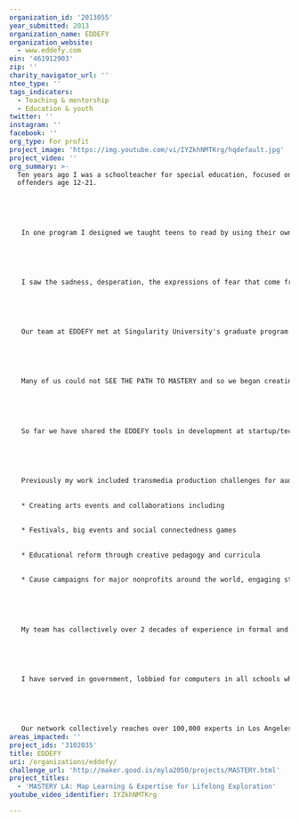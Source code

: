 ```yaml
---
organization_id: '2013055'
year_submitted: 2013
organization_name: EDDEFY
organization_website:
  - www.eddefy.com
ein: '461912903'
zip: ''
charity_navigator_url: ''
ntee_type: ''
tags_indicators:
  - Teaching & mentorship
  - Education & youth
twitter: ''
instagram: ''
facebook: ''
org_type: For profit
project_image: 'https://img.youtube.com/vi/IYZkhNMTKrg/hqdefault.jpg'
project_video: ''
org_summary: >-
  Ten years ago I was a schoolteacher for special education, focused on violent
  offenders age 12-21. 
   
   
   
   
   
   In one program I designed we taught teens to read by using their own music, asking them to rap freestyle into the computer and then sending them home with a CD, their lyrics and the assignment to produce a 2 song album in 9 weeks. Not only did all students complete the assignment, a large portion of the students improved their reading and writing tremendously, many jumping multiple grade levels in a matter of weeks while showing great motivation for the process of creative music production. Two students won demos in local studios for recording contracts and overall engagement and retention of this at-risk population was the highest we witnessed in years of teaching.
   
   
   
   
   
   I saw the sadness, desperation, the expressions of fear that come from feeling lost - and I also saw that the creative arts education can rapidly change this situation and the motivation of the individual learner.
   
   
   
   
   
   Our team at EDDEFY met at Singularity University's graduate program in 2012 at NASA/Ames where we galvanized around a mission to provide educational access to anyone, anywhere, anytime. We saw mobility, ubiquity of resources, tracking and personalization to be essential along with sharing the most engaging learning opportunities available to motivate individuals to be their best and achieve their goals. 
   
   
   
   
   
   Many of us could not SEE THE PATH TO MASTERY and so we began creating the EDDEFY toolkit and this MASTERY campaign for Los Angeles. We aim to map and visualize learning for the city of LA.
   
   
   
   
   
   So far we have shared the EDDEFY tools in development at startup/technology pitch sessions and at the educational GetIdeas Conference. This week we shared our work at DigitalLA and we will be demoing our product at technology events in LA this year.
   
   
   
   
   
   Previously my work included transmedia production challenges for audiences of all ages:
   
   
   * Creating arts events and collaborations including
   
   
   * Festivals, big events and social connectedness games
   
   
   * Educational reform through creative pedagogy and curricula
   
   
   * Cause campaigns for major nonprofits around the world, engaging storytellers to share their work effectively and build momentum for thousands of causes
   
   
   
   
   
   My team has collectively over 2 decades of experience in formal and informal learning settings along with 3 decades of nonprofit management experience and a vast pool of technology tools and expertise to bring to this process. My cofounders include two PhDs in data sciences for analysis and mapping of the insights we find through this campaign and we won awards in our graduate program for our ability to navigate the subtle challenges of the educational field using the EDDEFY toolkit.
   
   
   
   
   
   I have served in government, lobbied for computers in all schools when I was 7 years old and continue my lifelong work empowering others to be their best through any media available.
   
   
   
   
   
   Our network collectively reaches over 100,000 experts in Los Angeles.
areas_impacted: ''
project_ids: '3102035'
title: EDDEFY
uri: /organizations/eddefy/
challenge_url: 'http://maker.good.is/myla2050/projects/MASTERY.html'
project_titles:
  - 'MASTERY LA: Map Learning & Expertise for Lifelong Exploration'
youtube_video_identifier: IYZkhNMTKrg

---
```

